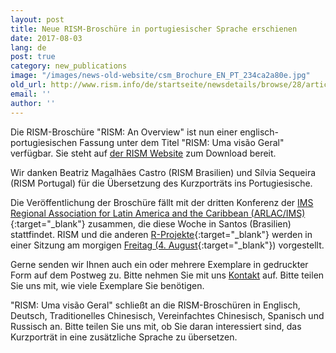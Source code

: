 ```yaml
---
layout: post
title: Neue RISM-Broschüre in portugiesischer Sprache erschienen
date: 2017-08-03
lang: de
post: true
category: new_publications
image: "/images/news-old-website/csm_Brochure_EN_PT_234ca2a80e.jpg"
old_url: http://www.rism.info/de/startseite/newsdetails/browse/28/article/64/new-rism-brochure-available-in-portuguese.html
email: ''
author: ''
---
```


Die RISM-Broschüre "RISM: An Overview" ist nun einer englisch-portugiesischen Fassung unter dem Titel "RISM: Uma visão Geral" verfügbar. Sie steht auf [der RISM Website](/publications/brochures.html) zum Download bereit.

Wir danken Beatriz Magalhães Castro (RISM Brasilien) und Sílvia Sequeira (RISM Portugal) für die Übersetzung des Kurzporträts ins Portugiesische.

Die Veröffentlichung der Broschüre fällt mit der dritten Konferenz der [IMS Regional Association for Latin America and the Caribbean (ARLAC/IMS)](http://3congreso.arlac-ims.com/){:target="_blank"} zusammen, die diese Woche in Santos (Brasilien) stattfindet. RISM und die anderen [R-Projekte](http://www.r-musicprojects.org/){:target="_blank"} werden in einer Sitzung am morgigen [Freitag (4. August](http://3congreso.arlac-ims.com/sexta-feira-04-de-agosto/){:target="_blank"}) vorgestellt.

Gerne senden wir Ihnen auch ein oder mehrere Exemplare in gedruckter Form auf dem Postweg zu. Bitte nehmen Sie mit uns [Kontakt](mailto:contact@rism.info) auf. Bitte teilen Sie uns mit, wie viele Exemplare Sie benötigen.

"RISM: Uma visão Geral" schließt an die RISM-Broschüren in Englisch, Deutsch, Traditionelles Chinesisch, Vereinfachtes Chinesisch, Spanisch und Russisch an. Bitte teilen Sie uns mit, ob Sie daran interessiert sind, das Kurzporträt in eine zusätzliche Sprache zu übersetzen.
